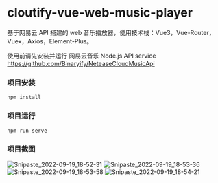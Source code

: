 # cloutify-vue-web-music-player

基于网易云 API 搭建的 web 音乐播放器，使用技术栈：Vue3，Vue-Router，Vuex，Axios，Element-Plus。

使用前请先安装并运行 网易云音乐 Node.js API service
https://github.com/Binaryify/NeteaseCloudMusicApi

### 项目安装

```
npm install
```

### 项目运行

```
npm run serve
```

### 项目截图
![Snipaste_2022-09-19_18-52-31](https://user-images.githubusercontent.com/55308519/191003749-5df386b3-8d45-45aa-9714-9e4469b4506e.png)
![Snipaste_2022-09-19_18-53-36](https://user-images.githubusercontent.com/55308519/191003768-d5b0ca92-a755-40d4-acc3-55d4a6d6422b.png)
![Snipaste_2022-09-19_18-53-58](https://user-images.githubusercontent.com/55308519/191003779-300c1c10-0fd8-4070-8af0-f0e67a621afe.png)
![Snipaste_2022-09-19_18-54-21](https://user-images.githubusercontent.com/55308519/191003793-0aa6fa43-7ef2-47c1-91c8-79283de5f28d.png)
